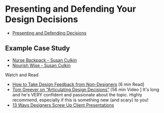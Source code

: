 # Presenting and Defending Your Design Decisions

* [Presenting and Defending Decisions](Present-Defend.pdf)

## Example Case Study
* [Nurse Backpack - Susan Culkin](https://drive.google.com/file/d/14tMITdOn0xALg6OZxXbJ7rvL01oaEjl-/view)
* [Nourish Wise - Susan Culkin](https://docs.google.com/presentation/d/1Yo0EbWQRuhyisaT14Cs1QNsAWO-SMsBTIlcLM-SF8vk/present?slide=id.p)

Watch and Read
* [How to Take Design Feedback from Non-Designers](https://medium.com/ux-power-tools/how-to-take-design-feedback-from-non-designers-33a872750b43) [6 min Read]
* [Tom Greever on “Articulating Design Decisions”](https://vimeo.com/192270947) [56 min Video ]  It's long and he's VERY confident and passionate about the topic. Highly recommend, especially if this is something new (and scary) to you!
* [13 Ways Designers Screw Up Client Presentations](https://medium.com/@monteiro/13-ways-designers-screw-up-client-presentations-51aaee11e28c)